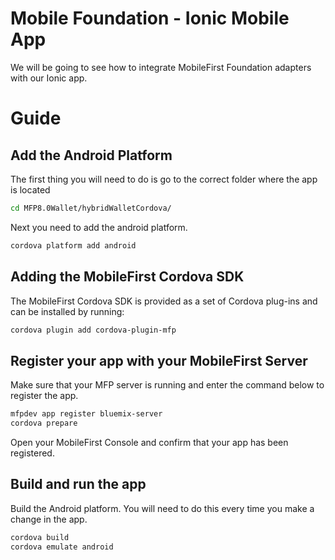 #  Mobile Foundation - Ionic Mobile App

We will be going to see how to integrate MobileFirst Foundation adapters with our Ionic app.

# Guide

## Add the Android Platform

The first thing you will need to do is go to the correct folder where the app is located

  ```bash
  cd MFP8.0Wallet/hybridWalletCordova/
  ```

  Next you need to add the android platform.

  ```bash
  cordova platform add android
  ```
  
  ## Adding the MobileFirst Cordova SDK

  The MobileFirst Cordova SDK is provided as a set of Cordova plug-ins and can be installed by running:

  ```bash
  cordova plugin add cordova-plugin-mfp
  ```
  
  ## Register your app with your MobileFirst Server

  Make sure that your MFP server is running and enter the command below to register the app.

  ```bash
  mfpdev app register bluemix-server
  cordova prepare
  ```

  Open your MobileFirst Console and confirm that your app has been registered.
  
  
## Build and run the app

  Build the Android platform. You will need to do this every time you make a change in the app.

  ```bash
  cordova build
  cordova emulate android
  ```


